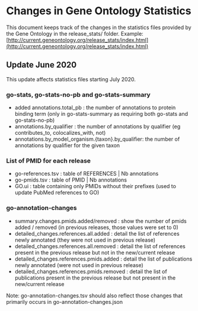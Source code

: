 # Changes in Gene Ontology Statistics

This document keeps track of the changes in the statistics files provided by the Gene Ontology in the release_stats/ folder.
Example: [http://current.geneontology.org/release_stats/index.html](http://current.geneontology.org/release_stats/index.html)

## Update June 2020

This update affects statistics files starting July 2020.

### go-stats, go-stats-no-pb and go-stats-summary
* added annotations.total_pb : the number of annotations to protein binding term (only in go-stats-summary as requiring both go-stats and go-stats-no-pb)
* annotations.by_qualifier : the number of annotations by qualifier (eg contributes_to, colocalizes_with, not)
* annotations.by_model_organism.{taxon}.by_qualifier: the number of annotations by qualifier for the given taxon

### List of PMID for each release
* go-references.tsv : table of REFERENCES | Nb annotations
* go-pmids.tsv : table of PMID | Nb annotations
* GO.ui : table containing only PMIDs without their prefixes (used to update PubMed references to GO)

### go-annotation-changes
* summary.changes.pmids.added/removed : show the number of pmids added / removed (in previous releases, those values were set to 0)
* detailed_changes.references.all.added : detail the list of references newly annotated (they were not used in previous release)
* detailed_changes.references.all.removed : detail the list of references present in the previous release but not in the new/current release
* detailed_changes.references.pmids.added : detail the list of publications newly annotated (were not used in previous release)
* detailed_changes.references.pmids.removed : detail the list of publications present in the previous release but not present in the new/current release

Note: go-annotation-changes.tsv should also reflect those changes that primarily occurs in go-annotation-changes.json
